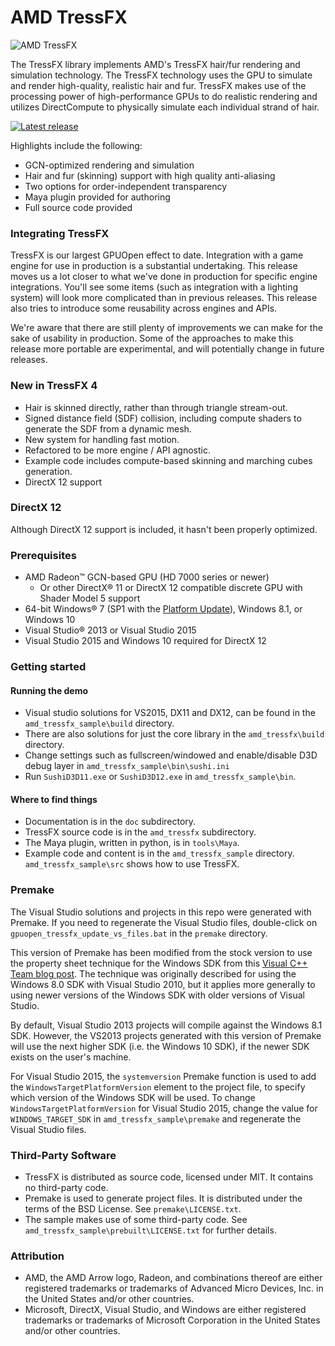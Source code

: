 # AMD TressFX

![AMD TressFX](http://gpuopen-effects.github.io/media/effects/tressfx4_screenshot_medium.jpg)

The TressFX library implements AMD's TressFX hair/fur rendering and simulation technology. The TressFX technology uses the GPU to simulate and render high-quality, realistic hair and fur. TressFX makes use of the processing power of high-performance GPUs to do realistic rendering and utilizes DirectCompute to physically simulate each individual strand of hair.

<div>
  <a href="https://github.com/GPUOpen-Effects/TressFX/releases/latest/"><img src="http://gpuopen-effects.github.io/media/latest-release-button.svg" alt="Latest release" title="Latest release"></a>
</div>

Highlights include the following:
* GCN-optimized rendering and simulation
* Hair and fur (skinning) support with high quality anti-aliasing
* Two options for order-independent transparency
* Maya plugin provided for authoring
* Full source code provided

### Integrating TressFX

TressFX is our largest GPUOpen effect to date. Integration with a game engine for use in production is a substantial undertaking.  This release moves us a lot closer to what we've done in production for specific engine integrations.  You'll see some items (such as integration with a lighting system) will look more complicated than in previous releases. This release also tries to introduce some reusability across engines and APIs.  

We're aware that there are still plenty of improvements we can make for the sake of usability in production.  Some of the approaches to make this release more portable are experimental, and will potentially change in future releases.

### New in TressFX 4
* Hair is skinned directly, rather than through triangle stream-out.
* Signed distance field (SDF) collision, including compute shaders to generate the SDF from a dynamic mesh.
* New system for handling fast motion.
* Refactored to be more engine / API agnostic.
* Example code includes compute-based skinning and marching cubes generation.
* DirectX 12 support

### DirectX 12
Although DirectX 12 support is included, it hasn't been properly optimized.


### Prerequisites
* AMD Radeon&trade; GCN-based GPU (HD 7000 series or newer)
  * Or other DirectX&reg; 11 or DirectX 12 compatible discrete GPU with Shader Model 5 support
* 64-bit Windows&reg; 7 (SP1 with the [Platform Update](https://msdn.microsoft.com/en-us/library/windows/desktop/jj863687.aspx)), Windows 8.1, or Windows 10
* Visual Studio&reg; 2013 or Visual Studio 2015
* Visual Studio 2015 and Windows 10 required for DirectX 12

### Getting started

#### Running the demo
* Visual studio solutions for VS2015, DX11 and DX12, can be found in the `amd_tressfx_sample\build` directory.
* There are also solutions for just the core library in the `amd_tressfx\build` directory.
* Change settings such as fullscreen/windowed and enable/disable D3D debug layer in `amd_tressfx_sample\bin\sushi.ini`
* Run `SushiD3D11.exe` or `SushiD3D12.exe` in `amd_tressfx_sample\bin`.

#### Where to find things
* Documentation is in the `doc` subdirectory.
* TressFX source code is in the `amd_tressfx` subdirectory.  
* The Maya plugin, written in python, is in `tools\Maya`.
* Example code and content is in the `amd_tressfx_sample` directory. `amd_tressfx_sample\src` shows how to use TressFX.


### Premake
The Visual Studio solutions and projects in this repo were generated with Premake. If you need to regenerate the Visual Studio files, double-click on `gpuopen_tressfx_update_vs_files.bat` in the `premake` directory.

This version of Premake has been modified from the stock version to use the property sheet technique for the Windows SDK from this [Visual C++ Team blog post](http://blogs.msdn.com/b/vcblog/archive/2012/11/23/using-the-windows-8-sdk-with-visual-studio-2010-configuring-multiple-projects.aspx). The technique was originally described for using the Windows 8.0 SDK with Visual Studio 2010, but it applies more generally to using newer versions of the Windows SDK with older versions of Visual Studio.

By default, Visual Studio 2013 projects will compile against the Windows 8.1 SDK. However, the VS2013 projects generated with this version of Premake will use the next higher SDK (i.e. the Windows 10 SDK), if the newer SDK exists on the user's machine.

For Visual Studio 2015, the `systemversion` Premake function is used to add the `WindowsTargetPlatformVersion` element to the project file, to specify which version of the Windows SDK will be used. To change `WindowsTargetPlatformVersion` for Visual Studio 2015, change the value for `WINDOWS_TARGET_SDK` in `amd_tressfx_sample\premake` and regenerate the Visual Studio files.

### Third-Party Software
* TressFX is distributed as source code, licensed under MIT.  It contains no third-party code.
* Premake is used to generate project files.  It is distributed under the terms of the BSD License. See `premake\LICENSE.txt`.
* The sample makes use of some third-party code.  See `amd_tressfx_sample\prebuilt\LICENSE.txt` for further details.

### Attribution
* AMD, the AMD Arrow logo, Radeon, and combinations thereof are either registered trademarks or trademarks of Advanced Micro Devices, Inc. in the United States and/or other countries.
* Microsoft, DirectX, Visual Studio, and Windows are either registered trademarks or trademarks of Microsoft Corporation in the United States and/or other countries.
